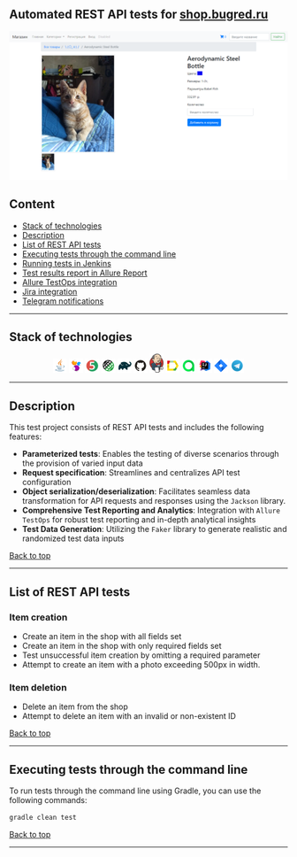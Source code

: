 ## Automated REST API tests for [shop.bugred.ru](http://shop.bugred.ru/)

<p>
  <img src="media/screens/Shopscreen.png" alt="Swag Labs logo">
</p>

## Content

- [Stack of technologies](#stack-of-technologies)
- [Description](#description)
- [List of REST API tests](#list-of-ui-tests)
- [Executing tests through the command line](#executing-tests-through-the-command-line)
- [Running tests in Jenkins](#running-tests-in-jenkins)
- [Test results report in Allure Report](#test-results-report-in-allure-report)
- [Allure TestOps integration](#allure-testops-integration)
- [Jira integration](#jira-integration)
- [Telegram notifications](#telegram-notifications)

---

## Stack of technologies

<div style="text-align: center;">
<img width="5%" title="Java" src="media/icons/Java.svg" alt="Java Logo">
<img width="5%" title="Selenide" src="media/icons/Selenide.svg" alt="Selenide Logo">
<img width="5%" title="Junit5" src="media/icons/Junit5.svg" alt="JUnit5 Logo">
<img width="5%" title="REST-assured" src="media/icons/REST-assured.svg" alt="REST-assured Logo">
<img width="5%" title="Gradle" src="media/icons/Gradle.svg" alt="Gradle Logo">
<img width="5%" title="GitHub" src="media/icons/GitHub.svg" alt="GitHub Logo">
<img width="5%" title="Jenkins" src="media/icons/Jenkins_logo.svg" alt="Jenkins Logo">
<img width="5%" title="Allure Report" src="media/icons/Allure.svg" alt="Allure Report Logo">
<img width="5%" title="Allure TestOps" src="media/icons/Allure_TO.svg" alt="Allure TestOps Logo">
<img width="5%" title="IntelliJ IDEA" src="media/icons/Idea.svg" alt="IntelliJ IDEA Logo">
<img width="5%" title="Jira" src="media/icons/Jira.svg" alt="Jira Logo">
<img width="5%" title="Telegram" src="media/icons/Telegram.svg" alt="Telegram Logo">
</div>

---

## Description

This test project consists of REST API tests and includes the following features:

- **Parameterized tests**: Enables the testing of diverse scenarios through the provision of varied input data
- **Request specification**: Streamlines and centralizes API test configuration
- **Object serialization/deserialization**: Facilitates seamless data transformation for API requests and responses using the `Jackson` library.
- **Comprehensive Test Reporting and Analytics**: Integration with `Allure TestOps` for robust test reporting and
  in-depth analytical insights
- **Test Data Generation**: Utilizing the `Faker` library to generate realistic and randomized test data inputs

[Back to top](#content)

---

## List of REST API tests

### Item creation

- Create an item in the shop with all fields set
- Create an item in the shop with only required fields set
- Test unsuccessful item creation by omitting a required parameter
- Attempt to create an item with a photo exceeding 500px in width.

### Item deletion

- Delete an item from the shop
- Attempt to delete an item with an invalid or non-existent ID

[Back to top](#content)

---

## Executing tests through the command line

To run tests through the command line using Gradle, you can use the following commands:

```bash
gradle clean test
```

[Back to top](#content)

---
